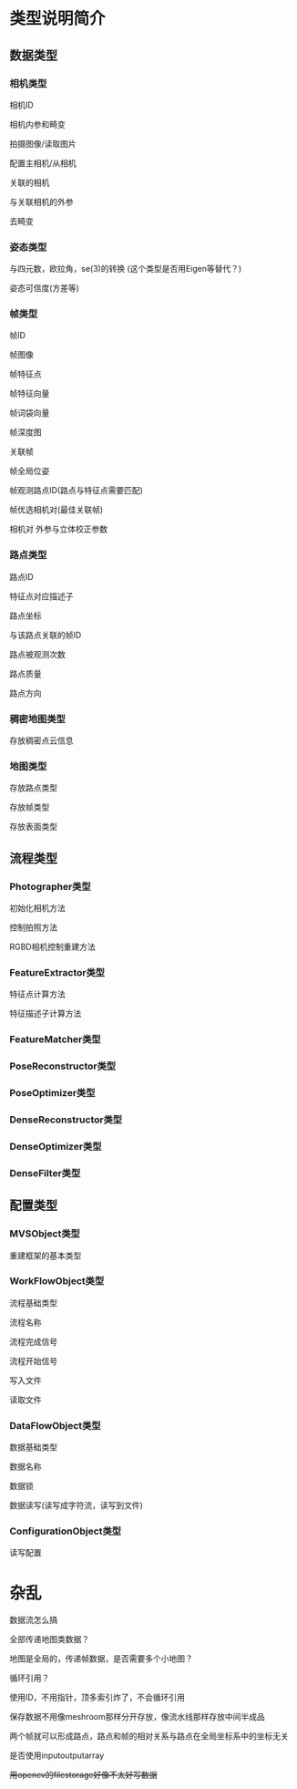 # 类型说明简介

## 数据类型

### 相机类型

相机ID

相机内参和畸变

拍摄图像/读取图片

配置主相机/从相机

关联的相机

与关联相机的外参

去畸变

### 姿态类型

与四元数，欧拉角，se(3)的转换 (这个类型是否用Eigen等替代？)

姿态可信度(方差等)

### 帧类型

帧ID

帧图像

帧特征点

帧特征向量

帧词袋向量

帧深度图

关联帧

帧全局位姿

帧观测路点ID(路点与特征点需要匹配)

帧优选相机对(最佳关联帧)

相机对 外参与立体校正参数

### 路点类型

路点ID

特征点对应描述子

路点坐标

与该路点关联的帧ID

路点被观测次数

路点质量

路点方向

### 稠密地图类型

存放稠密点云信息

### 地图类型

存放路点类型

存放帧类型

存放表面类型

## 流程类型

### Photographer类型

初始化相机方法

控制拍照方法

RGBD相机控制重建方法

### FeatureExtractor类型

特征点计算方法

特征描述子计算方法

### FeatureMatcher类型

### PoseReconstructor类型

### PoseOptimizer类型

### DenseReconstructor类型

### DenseOptimizer类型

### DenseFilter类型

## 配置类型

### MVSObject类型

重建框架的基本类型

### WorkFlowObject类型

流程基础类型

流程名称

流程完成信号

流程开始信号

写入文件

读取文件

### DataFlowObject类型

数据基础类型

数据名称

数据锁

数据读写(读写成字符流，读写到文件)

### ConfigurationObject类型

读写配置

# 杂乱

数据流怎么搞

全部传递地图类数据？

地图是全局的，传递帧数据，是否需要多个小地图？

循环引用？

使用ID，不用指针，顶多索引炸了，不会循环引用

保存数据不用像meshroom那样分开存放，像流水线那样存放中间半成品

两个帧就可以形成路点，路点和帧的相对关系与路点在全局坐标系中的坐标无关

是否使用inputoutputarray

~~用opencv的filestorage好像不太好写数据~~
